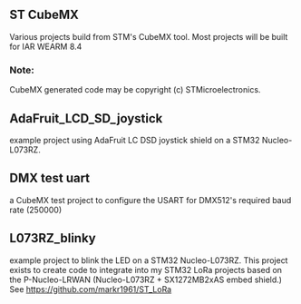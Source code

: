 
## ST CubeMX
Various projects build from STM's CubeMX tool. Most projects will be built for IAR WEARM 8.4

### Note:
CubeMX generated code may be copyright (c) STMicroelectronics.

## AdaFruit_LCD_SD_joystick
example project using AdaFruit LC DSD joystick shield on a STM32 Nucleo-L073RZ.

## DMX test uart
a CubeMX test project to configure the USART for DMX512's required baud rate (250000)

## L073RZ_blinky
example project to blink the LED on a STM32 Nucleo-L073RZ.
This project exists to create code to integrate into my STM32 LoRa projects based on the P-Nucleo-LRWAN
(Nucleo-L073RZ + SX1272MB2xAS embed shield.) See  https://github.com/markr1961/ST_LoRa
